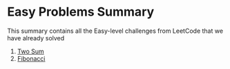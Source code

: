 # Easy Problems Summary

This summary contains all the Easy-level challenges from LeetCode that we have already solved

1. [Two Sum](problems\solutions\1-two-sum\solution.py)
509. [Fibonacci](solutions/509-Fibonacci-Number/Solution.java)